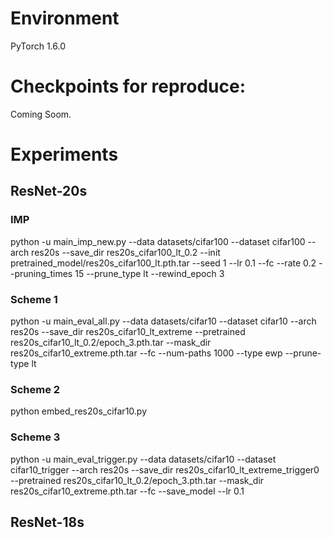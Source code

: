 



# Environment
PyTorch 1.6.0

# Checkpoints for reproduce: 

Coming Soom. 

# Experiments

## ResNet-20s
### IMP
python -u main_imp_new.py --data datasets/cifar100 --dataset cifar100 --arch res20s --save_dir res20s_cifar100_lt_0.2 --init pretrained_model/res20s_cifar100_lt.pth.tar --seed 1 --lr 0.1 --fc --rate 0.2 --pruning_times 15 --prune_type lt --rewind_epoch 3 

### Scheme 1
python -u main_eval_all.py --data datasets/cifar10 --dataset cifar10 --arch res20s --save_dir res20s_cifar10_lt_extreme --pretrained res20s_cifar10_lt_0.2/epoch_3.pth.tar --mask_dir res20s_cifar10_extreme.pth.tar --fc --num-paths 1000 --type ewp --prune-type lt

### Scheme 2 
python embed_res20s_cifar10.py

### Scheme 3 
python -u main_eval_trigger.py --data datasets/cifar10 --dataset cifar10_trigger --arch res20s --save_dir res20s_cifar10_lt_extreme_trigger0 --pretrained res20s_cifar10_lt_0.2/epoch_3.pth.tar --mask_dir res20s_cifar10_extreme.pth.tar --fc --save_model --lr 0.1 

## ResNet-18s